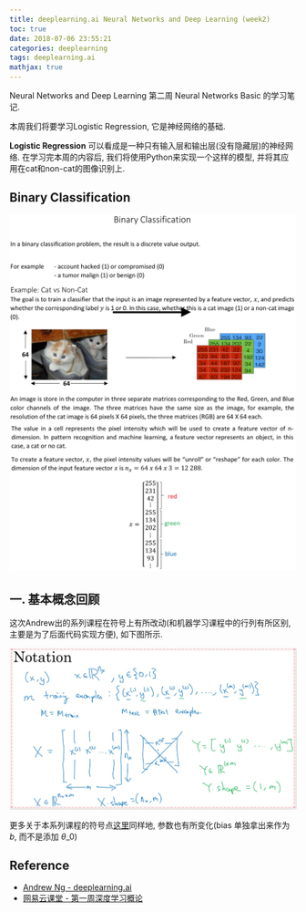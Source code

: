 ```yaml
---
title: deeplearning.ai Neural Networks and Deep Learning (week2)
toc: true
date: 2018-07-06 23:55:21
categories: deeplearning
tags: deeplearning.ai
mathjax: true
---
```


<script type="text/x-mathjax-config">
  MathJax.Hub.Config({
    extensions: ["tex2jax.js"],
    jax: ["input/TeX"],
    tex2jax: {
      inlineMath: [ ['$','$'], ['\\(','\\)'] ],
      displayMath: [ ['$$','$$']],
      processEscapes: true
    }
  });
</script>
<script type="text/javascript" src="https://cdn.mathjax.org/mathjax/latest/MathJax.js?config=TeX-AMS_HTML,http://myserver.com/MathJax/config/local/local.js">
</script>

Neural Networks and Deep Learning 第二周 Neural Networks Basic 的学习笔记. 

本周我们将要学习Logistic Regression, 它是神经网络的基础. 

<!-- more -->

**Logistic Regression** 可以看成是一种只有输入层和输出层(没有隐藏层)的神经网络. 在学习完本周的内容后, 我们将使用Python来实现一个这样的模型, 并将其应用在cat和non-cat的图像识别上.

## Binary Classification

<img src="/images/deeplearning/C1W2-1.jpg" width="750" />

<img src="/images/deeplearning/C1W2-2.jpg" width="750" />

## 一. 基本概念回顾

这次Andrew出的系列课程在符号上有所改动(和机器学习课程中的行列有所区别, 主要是为了后面代码实现方便), 如下图所示.

<img src="/images/deeplearning/C1W2-3_1.jpg" width="700" />

更多关于本系列课程的符号点[这里][2]同样地, 参数也有所变化(bias 单独拿出来作为$b$, 而不是添加 $\theta\_0$)

## Reference

- [Andrew Ng - deeplearning.ai][1]
- [网易云课堂 - 第一周深度学习概论][2]

[1]: https://www.deeplearning.ai/
[2]: http://7xrrje.com1.z0.glb.clouddn.com/deeplearningnotation.pdf